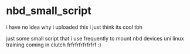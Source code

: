 # nbd_small_script
i have no idea why i uploaded this i just think its cool tbh

just some small script that i use frequently to mount nbd devices
uni linux training coming in clutch frfrfrfrfrfrfrf :)
